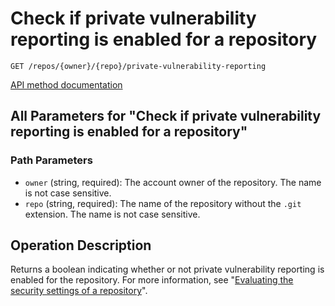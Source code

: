 # Check if private vulnerability reporting is enabled for a repository

`GET /repos/{owner}/{repo}/private-vulnerability-reporting`

[API method documentation](https://docs.github.com/rest/repos/repos#check-if-private-vulnerability-reporting-is-enabled-for-a-repository)

## All Parameters for "Check if private vulnerability reporting is enabled for a repository"

### Path Parameters

- `owner` (string, required): The account owner of the repository. The name is not case sensitive.
- `repo` (string, required): The name of the repository without the `.git` extension. The name is not case sensitive.

## Operation Description

Returns a boolean indicating whether or not private vulnerability reporting is enabled for the repository. For more information, see "[Evaluating the security settings of a repository](https://docs.github.com/code-security/security-advisories/working-with-repository-security-advisories/evaluating-the-security-settings-of-a-repository)".
